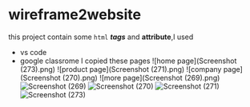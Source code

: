 # wireframe2website
this project contain some `html` ***tags*** and **attribute**,I used
 * vs code
 * google classrome 
 I copied these pages
 ![home page](Screenshot (273).png)
 ![product page](Screenshot (271).png)
 ![company page](Screenshot (270).png)
 ![more page](Screenshot (269).png)
![Screenshot (269)](https://user-images.githubusercontent.com/109358630/222162042-7378d9a3-41c3-4880-963f-92199b061257.png)
![Screenshot (270)](https://user-images.githubusercontent.com/109358630/222162317-75e173a2-662c-4c0c-9ec9-935e14a7bbc7.png)
![Screenshot (271)](https://user-images.githubusercontent.com/109358630/222162574-d1fbd16b-68dd-46d8-b6ac-f4ff3df2fdb1.png)
![Screenshot (273)](https://user-images.githubusercontent.com/109358630/222162895-4449e6af-02de-4772-b061-cb41baf71896.png)


